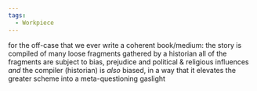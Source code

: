 ```yaml
---
tags:
  - Workpiece
---
```

for the off-case that we ever write a coherent book/medium: 
the story is compiled of many loose fragments gathered by a historian
all of the fragments are subject to bias, prejudice and political & religious influences
*and* the compiler (historian) is *also* biased, in a way that it elevates the greater scheme into a meta-questioning gaslight 